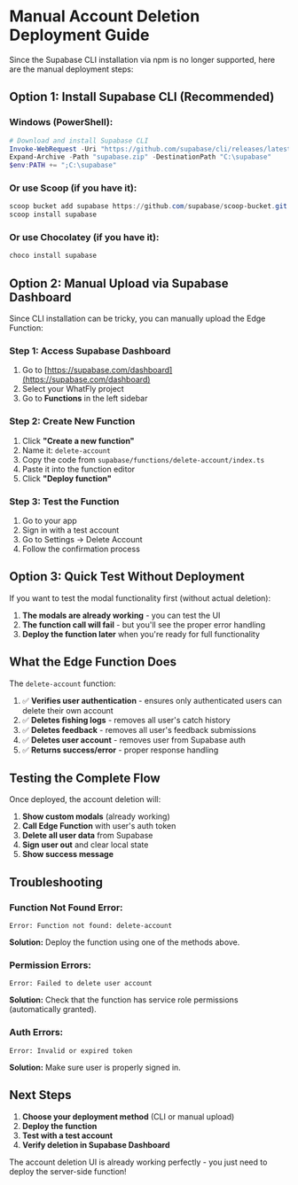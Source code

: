 # Manual Account Deletion Deployment Guide

Since the Supabase CLI installation via npm is no longer supported, here are the manual deployment steps:

## Option 1: Install Supabase CLI (Recommended)

### Windows (PowerShell):
```powershell
# Download and install Supabase CLI
Invoke-WebRequest -Uri "https://github.com/supabase/cli/releases/latest/download/supabase_windows_amd64.zip" -OutFile "supabase.zip"
Expand-Archive -Path "supabase.zip" -DestinationPath "C:\supabase"
$env:PATH += ";C:\supabase"
```

### Or use Scoop (if you have it):
```powershell
scoop bucket add supabase https://github.com/supabase/scoop-bucket.git
scoop install supabase
```

### Or use Chocolatey (if you have it):
```powershell
choco install supabase
```

## Option 2: Manual Upload via Supabase Dashboard

Since CLI installation can be tricky, you can manually upload the Edge Function:

### Step 1: Access Supabase Dashboard
1. Go to [https://supabase.com/dashboard](https://supabase.com/dashboard)
2. Select your WhatFly project
3. Go to **Functions** in the left sidebar

### Step 2: Create New Function
1. Click **"Create a new function"**
2. Name it: `delete-account`
3. Copy the code from `supabase/functions/delete-account/index.ts`
4. Paste it into the function editor
5. Click **"Deploy function"**

### Step 3: Test the Function
1. Go to your app
2. Sign in with a test account
3. Go to Settings → Delete Account
4. Follow the confirmation process

## Option 3: Quick Test Without Deployment

If you want to test the modal functionality first (without actual deletion):

1. **The modals are already working** - you can test the UI
2. **The function call will fail** - but you'll see the proper error handling
3. **Deploy the function later** when you're ready for full functionality

## What the Edge Function Does

The `delete-account` function:
1. ✅ **Verifies user authentication** - ensures only authenticated users can delete their own account
2. ✅ **Deletes fishing logs** - removes all user's catch history
3. ✅ **Deletes feedback** - removes all user's feedback submissions  
4. ✅ **Deletes user account** - removes user from Supabase auth
5. ✅ **Returns success/error** - proper response handling

## Testing the Complete Flow

Once deployed, the account deletion will:

1. **Show custom modals** (already working)
2. **Call Edge Function** with user's auth token
3. **Delete all user data** from Supabase
4. **Sign user out** and clear local state
5. **Show success message**

## Troubleshooting

### Function Not Found Error:
```
Error: Function not found: delete-account
```
**Solution:** Deploy the function using one of the methods above.

### Permission Errors:
```
Error: Failed to delete user account
```
**Solution:** Check that the function has service role permissions (automatically granted).

### Auth Errors:
```
Error: Invalid or expired token
```
**Solution:** Make sure user is properly signed in.

## Next Steps

1. **Choose your deployment method** (CLI or manual upload)
2. **Deploy the function**
3. **Test with a test account**
4. **Verify deletion in Supabase Dashboard**

The account deletion UI is already working perfectly - you just need to deploy the server-side function!
